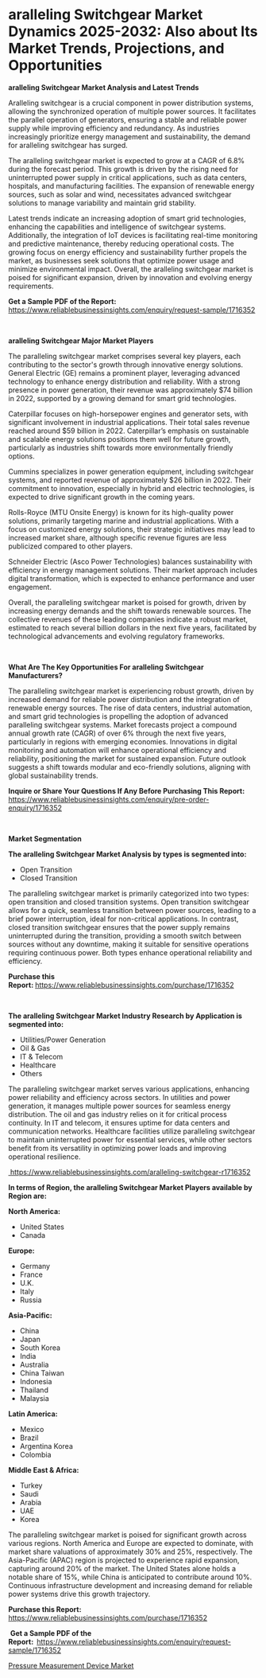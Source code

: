 <p><h1>aralleling Switchgear Market Dynamics 2025-2032: Also about Its Market Trends, Projections, and Opportunities</h1></p><p><strong>aralleling Switchgear Market Analysis and Latest Trends</strong></p>
<p><p>Aralleling switchgear is a crucial component in power distribution systems, allowing the synchronized operation of multiple power sources. It facilitates the parallel operation of generators, ensuring a stable and reliable power supply while improving efficiency and redundancy. As industries increasingly prioritize energy management and sustainability, the demand for aralleling switchgear has surged.</p><p>The aralleling switchgear market is expected to grow at a CAGR of 6.8% during the forecast period. This growth is driven by the rising need for uninterrupted power supply in critical applications, such as data centers, hospitals, and manufacturing facilities. The expansion of renewable energy sources, such as solar and wind, necessitates advanced switchgear solutions to manage variability and maintain grid stability.</p><p>Latest trends indicate an increasing adoption of smart grid technologies, enhancing the capabilities and intelligence of switchgear systems. Additionally, the integration of IoT devices is facilitating real-time monitoring and predictive maintenance, thereby reducing operational costs. The growing focus on energy efficiency and sustainability further propels the market, as businesses seek solutions that optimize power usage and minimize environmental impact. Overall, the aralleling switchgear market is poised for significant expansion, driven by innovation and evolving energy requirements.</p></p>
<p><strong>Get a Sample PDF of the Report:&nbsp;</strong> <a href="https://www.reliablebusinessinsights.com/enquiry/request-sample/1716352?utm_campaign=2190&utm_medium=2&utm_source=Github&utm_content=ia&utm_term=28032025&utm_id=aralleling-switchgear">https://www.reliablebusinessinsights.com/enquiry/request-sample/1716352</a></p>
<p>&nbsp;</p>
<p><strong>aralleling Switchgear Major Market Players</strong></p>
<p><p>The paralleling switchgear market comprises several key players, each contributing to the sector's growth through innovative energy solutions. General Electric (GE) remains a prominent player, leveraging advanced technology to enhance energy distribution and reliability. With a strong presence in power generation, their revenue was approximately $74 billion in 2022, supported by a growing demand for smart grid technologies.</p><p>Caterpillar focuses on high-horsepower engines and generator sets, with significant involvement in industrial applications. Their total sales revenue reached around $59 billion in 2022. Caterpillar’s emphasis on sustainable and scalable energy solutions positions them well for future growth, particularly as industries shift towards more environmentally friendly options.</p><p>Cummins specializes in power generation equipment, including switchgear systems, and reported revenue of approximately $26 billion in 2022. Their commitment to innovation, especially in hybrid and electric technologies, is expected to drive significant growth in the coming years.</p><p>Rolls-Royce (MTU Onsite Energy) is known for its high-quality power solutions, primarily targeting marine and industrial applications. With a focus on customized energy solutions, their strategic initiatives may lead to increased market share, although specific revenue figures are less publicized compared to other players.</p><p>Schneider Electric (Asco Power Technologies) balances sustainability with efficiency in energy management solutions. Their market approach includes digital transformation, which is expected to enhance performance and user engagement.</p><p>Overall, the paralleling switchgear market is poised for growth, driven by increasing energy demands and the shift towards renewable sources. The collective revenues of these leading companies indicate a robust market, estimated to reach several billion dollars in the next five years, facilitated by technological advancements and evolving regulatory frameworks.</p></p>
<p>&nbsp;</p>
<p><strong>What Are The Key Opportunities For aralleling Switchgear Manufacturers?</strong></p>
<p><p>The paralleling switchgear market is experiencing robust growth, driven by increased demand for reliable power distribution and the integration of renewable energy sources. The rise of data centers, industrial automation, and smart grid technologies is propelling the adoption of advanced paralleling switchgear systems. Market forecasts project a compound annual growth rate (CAGR) of over 6% through the next five years, particularly in regions with emerging economies. Innovations in digital monitoring and automation will enhance operational efficiency and reliability, positioning the market for sustained expansion. Future outlook suggests a shift towards modular and eco-friendly solutions, aligning with global sustainability trends.</p></p>
<p><strong>Inquire or Share Your Questions If Any Before Purchasing This Report:</strong> <a href="https://www.reliablebusinessinsights.com/enquiry/pre-order-enquiry/1716352?utm_campaign=2190&utm_medium=2&utm_source=Github&utm_content=ia&utm_term=28032025&utm_id=aralleling-switchgear">https://www.reliablebusinessinsights.com/enquiry/pre-order-enquiry/1716352</a></p>
<p>&nbsp;</p>
<p><strong>Market Segmentation</strong></p>
<p><strong>The aralleling Switchgear Market Analysis by types is segmented into:</strong></p>
<p><ul><li>Open Transition</li><li>Closed Transition</li></ul></p>
<p><p>The paralleling switchgear market is primarily categorized into two types: open transition and closed transition systems. Open transition switchgear allows for a quick, seamless transition between power sources, leading to a brief power interruption, ideal for non-critical applications. In contrast, closed transition switchgear ensures that the power supply remains uninterrupted during the transition, providing a smooth switch between sources without any downtime, making it suitable for sensitive operations requiring continuous power. Both types enhance operational reliability and efficiency.</p></p>
<p><strong>Purchase this Report:&nbsp;</strong><a href="https://www.reliablebusinessinsights.com/purchase/1716352?utm_campaign=2190&utm_medium=2&utm_source=Github&utm_content=ia&utm_term=28032025&utm_id=aralleling-switchgear">https://www.reliablebusinessinsights.com/purchase/1716352</a></p>
<p>&nbsp;</p>
<p><strong>The aralleling Switchgear Market Industry Research by Application is segmented into:</strong></p>
<p><ul><li>Utilities/Power Generation</li><li>Oil & Gas</li><li>IT & Telecom</li><li>Healthcare</li><li>Others</li></ul></p>
<p><p>The paralleling switchgear market serves various applications, enhancing power reliability and efficiency across sectors. In utilities and power generation, it manages multiple power sources for seamless energy distribution. The oil and gas industry relies on it for critical process continuity. In IT and telecom, it ensures uptime for data centers and communication networks. Healthcare facilities utilize paralleling switchgear to maintain uninterrupted power for essential services, while other sectors benefit from its versatility in optimizing power loads and improving operational resilience.</p></p>
<p><a href="https://www.reliablebusinessinsights.com/aralleling-switchgear-r1716352?utm_campaign=2190&utm_medium=2&utm_source=Github&utm_content=ia&utm_term=28032025&utm_id=aralleling-switchgear">&nbsp;https://www.reliablebusinessinsights.com/aralleling-switchgear-r1716352</a></p>
<p><strong>In terms of Region, the aralleling Switchgear Market Players available by Region are:</strong></p>
<p>
    <p> <strong> North America: </strong>
        <ul>
            <li>United States</li>
            <li>Canada</li>
        </ul>
        </p> 
    <p> <strong> Europe: </strong>
        <ul>
            <li>Germany</li>
            <li>France</li>
            <li>U.K.</li>
            <li>Italy</li>
            <li>Russia</li>
        </ul>
        </p> 
    <p> <strong> Asia-Pacific: </strong>
        <ul>
            <li>China</li>
            <li>Japan</li>
            <li>South Korea</li>
            <li>India</li>
            <li>Australia</li>
            <li>China Taiwan</li>
            <li>Indonesia</li>
            <li>Thailand</li>
            <li>Malaysia</li>
        </ul>
        </p> 
    <p> <strong> Latin America: </strong>
        <ul>
            <li>Mexico</li>
            <li>Brazil</li>
            <li>Argentina Korea</li>
            <li>Colombia</li>
        </ul>
        </p> 
    <p> <strong> Middle East & Africa: </strong>
        <ul>
            <li>Turkey</li>
            <li>Saudi</li>
            <li>Arabia</li>
            <li>UAE</li>
            <li>Korea</li>
        </ul>
    </p>
    </p>
<p><p>The paralleling switchgear market is poised for significant growth across various regions. North America and Europe are expected to dominate, with market share valuations of approximately 30% and 25%, respectively. The Asia-Pacific (APAC) region is projected to experience rapid expansion, capturing around 20% of the market. The United States alone holds a notable share of 15%, while China is anticipated to contribute around 10%. Continuous infrastructure development and increasing demand for reliable power systems drive this growth trajectory.</p></p>
<p><strong>Purchase this Report: </strong><a href="https://www.reliablebusinessinsights.com/purchase/1716352?utm_campaign=2190&utm_medium=2&utm_source=Github&utm_content=ia&utm_term=28032025&utm_id=aralleling-switchgear">https://www.reliablebusinessinsights.com/purchase/1716352</a></p>
<p>&nbsp;<strong>Get a Sample PDF of the Report:&nbsp;&nbsp;</strong><a href="https://www.reliablebusinessinsights.com/enquiry/request-sample/1716352?utm_campaign=2190&utm_medium=2&utm_source=Github&utm_content=ia&utm_term=28032025&utm_id=aralleling-switchgear">https://www.reliablebusinessinsights.com/enquiry/request-sample/1716352</a></p>
<p><strong></strong></p>
<p><p><a href="https://github.com/AshrafKhan865/Market-Research-Report-List-2/blob/main/pressure-measurement-device-market.md?utm_campaign=2190&utm_medium=2&utm_source=Github&utm_content=ia&utm_term=28032025&utm_id=aralleling-switchgear">Pressure Measurement Device Market</a></p></p>